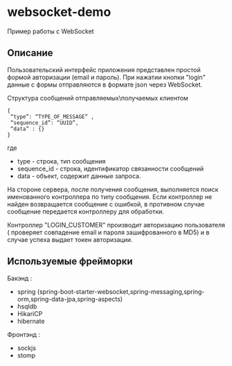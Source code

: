 # websocket-demo
Пример работы с WebSocket

## Описание
Пользовательский интерфейс приложения представлен простой формой авторизации (email и пароль). При нажатии кнопки "login" данные с формы отправляются в формате json через WebSocket.

Структура сообщений отправляемых\получаемых клиентом

    {
     “type”: “TYPE_OF_MESSAGE” , 
     “sequence_id”: “UUID”, 
     “data” : {} 
    }

где 
* type - строка, тип сообщения
* sequence_id - строка, идентификатор связанности сообщений
* data - объект, содержит данные запроса.

На стороне сервера, после получения сообщения, выполняется поиск именованного контроллера по типу сообщения. Если контроллер не найден возвращается сообщение с ошибкой, в противном случае сообщение передается контроллеру для обработки. 

Контроллер "LOGIN_CUSTOMER" производит авторизацию пользователя ( проверяет совпадение email  и пароля зашифрованного в MD5) и в случае успеха выдает токен авторизации. 


## Используемые фрейморки 
Бакэнд :
* spring (spring-boot-starter-websocket,spring-messaging,spring-orm,spring-data-jpa,spring-aspects)
* hsqldb
* HikariCP
* hibernate

Фронтэнд : 
* sockjs
* stomp
